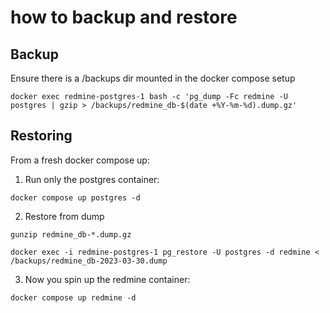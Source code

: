 # how to backup and restore

## Backup

Ensure there is a /backups dir mounted in the docker compose setup

```
docker exec redmine-postgres-1 bash -c 'pg_dump -Fc redmine -U postgres | gzip > /backups/redmine_db-$(date +%Y-%m-%d).dump.gz'
```

## Restoring

From a fresh docker compose up:

1. Run only the postgres container:

```
docker compose up postgres -d
```

2. Restore from dump

```
gunzip redmine_db-*.dump.gz
```

```
docker exec -i redmine-postgres-1 pg_restore -U postgres -d redmine < /backups/redmine_db-2023-03-30.dump
```

3. Now you spin up the redmine container:
```
docker compose up redmine -d
```
